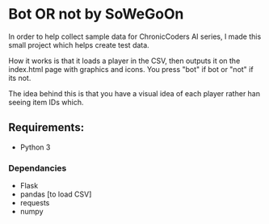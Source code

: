 # Bot OR not by SoWeGoOn

In order to help collect sample data for ChronicCoders AI series, I made this small project which helps create test data.

How it works is that it loads a player in the CSV, then outputs it on the index.html page with graphics and icons. You press "bot" if bot or "not" if its not. 

The idea behind this is that you have a visual idea of each player rather han seeing item IDs which.

## Requirements:
 - Python 3
### Dependancies
 - Flask
 - pandas [to load CSV]
 - requests
 - numpy